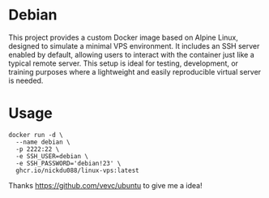 # Debian

This project provides a custom Docker image based on Alpine Linux, designed to simulate a minimal VPS environment. It includes an SSH server enabled by default, allowing users to interact with the container just like a typical remote server. This setup is ideal for testing, development, or training purposes where a lightweight and easily reproducible virtual server is needed.

# Usage

```
docker run -d \
  --name debian \
  -p 2222:22 \
  -e SSH_USER=debian \
  -e SSH_PASSWORD='debian!23' \
  ghcr.io/nickdu088/linux-vps:latest
```

Thanks https://github.com/vevc/ubuntu to give me a idea!

